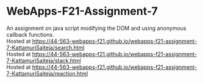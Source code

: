 # WebApps-F21-Assignment-7
An assignment on java script modifying the DOM and using anonymous callback functions.<br>
Hosted at 
https://44-563-webapps-f21.github.io/webapps-f21-assignment-7-KattamuriSaiteja/search.html<br>
Hosted at
https://44-563-webapps-f21.github.io/webapps-f21-assignment-7-KattamuriSaiteja/stack.html<br>
Hosted at
https://44-563-webapps-f21.github.io/webapps-f21-assignment-7-KattamuriSaiteja/reaction.html

